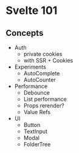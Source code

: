 # Svelte 101

## Concepts

- Auth
  - private cookies
  - with SSR + Cookies
- Experiments
  - AutoComplete
  - AutoCounter
- Performance
  - Debounce
  - List performance
  - Props rerender?
  - Value Refs
- UI
  - Button
  - TextInput
  - Modal
  - FolderTree
